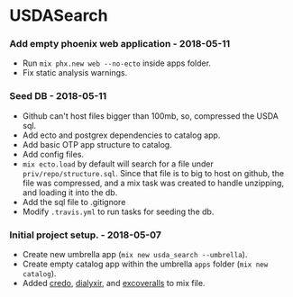# USDASearch

### Add empty phoenix web application - 2018-05-11

- Run `mix phx.new web --no-ecto` inside apps folder.
- Fix static analysis warnings.

### Seed DB - 2018-05-11

- Github can't host files bigger than 100mb, so, compressed the USDA sql.
- Add ecto and postgrex dependencies to catalog app.
- Add basic OTP app structure to catalog.
- Add config files.
- `mix ecto.load` by default will search for a file under `priv/repo/structure.sql`. Since that file is to big to host on github, the file was compressed, and a mix task was created to handle unzipping, and loading it into the db.
- Add the sql file to .gitignore
- Modify `.travis.yml` to run tasks for seeding the db.

### Initial project setup. - 2018-05-07

- Create new umbrella app (`mix new usda_search --umbrella`).
- Create empty catalog app within the umbrella `apps` folder (`mix new catalog`).
- Added [credo](https://github.com/rrrene/credo), [dialyxir](https://github.com/jeremyjh/dialyxir), and [excoveralls](https://github.com/parroty/excoveralls) to mix file.
